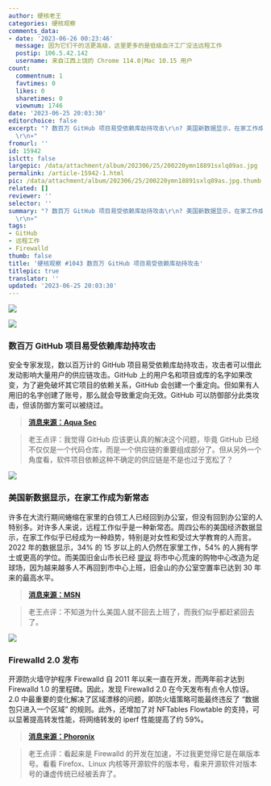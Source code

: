 ```yaml
---
author: 硬核老王
categories: 硬核观察
comments_data:
- date: '2023-06-26 00:23:46'
  message: 因为它们干的活更高级，这里更多的是低级血汗工厂没法远程工作
  postip: 106.5.42.142
  username: 来自江西上饶的 Chrome 114.0|Mac 10.15 用户
count:
  commentnum: 1
  favtimes: 0
  likes: 0
  sharetimes: 0
  viewnum: 1746
date: '2023-06-25 20:03:30'
editorchoice: false
excerpt: "? 数百万 GitHub 项目易受依赖库劫持攻击\r\n? 美国新数据显示，在家工作成为新常态\r\n? Firewalld 2.0 发布\r\n»
  \r\n»"
fromurl: ''
id: 15942
islctt: false
largepic: /data/attachment/album/202306/25/200220ymn18891sxlq89as.jpg
permalink: /article-15942-1.html
pic: /data/attachment/album/202306/25/200220ymn18891sxlq89as.jpg.thumb.jpg
related: []
reviewer: ''
selector: ''
summary: "? 数百万 GitHub 项目易受依赖库劫持攻击\r\n? 美国新数据显示，在家工作成为新常态\r\n? Firewalld 2.0 发布\r\n»
  \r\n»"
tags:
- GitHub
- 远程工作
- Firewalld
thumb: false
title: '硬核观察 #1043 数百万 GitHub 项目易受依赖库劫持攻击'
titlepic: true
translator: ''
updated: '2023-06-25 20:03:30'
---
```


![](/data/attachment/album/202306/25/200220ymn18891sxlq89as.jpg)


![](/data/attachment/album/202306/25/200234zba5p2ift1ggtg5t.jpg)


### 数百万 GitHub 项目易受依赖库劫持攻击


安全专家发现，数以百万计的 GitHub 项目易受依赖库劫持攻击，攻击者可以借此发动影响大量用户的供应链攻击。GitHub 上的用户名和项目或库的名字如果改变，为了避免破坏其它项目的依赖关系，GitHub 会创建一个重定向。但如果有人用旧的名字创建了账号，那么就会导致重定向无效。GitHub 可以防御部分此类攻击，但该防御方案可以被绕过。



> 
> **[消息来源：Aqua Sec](https://blog.aquasec.com/github-dataset-research-reveals-millions-potentially-vulnerable-to-repojacking)**
> 
> 
> 



> 
> 老王点评：我觉得 GitHub 应该更认真的解决这个问题，毕竟 GitHub 已经不仅仅是一个代码仓库，而是一个供应链的重要组成部分了。但从另外一个角度看，软件项目依赖这种不确定的供应链是不是也过于宽松了？
> 
> 
> 


![](/data/attachment/album/202306/25/200248uq1nsuxgkqckpnsp.jpg)


### 美国新数据显示，在家工作成为新常态


许多在大流行期间蜷缩在家里的白领工人已经回到办公室，但没有回到办公室的人特别多。对许多人来说，远程工作似乎是一种新常态。周四公布的美国经济数据显示，在家工作似乎已经成为一种趋势，特别是对女性和受过大学教育的人而言。2022 年的数据显示，34% 的 15 岁以上的人仍然在家里工作，54% 的人拥有学士或更高的学位。而美国旧金山市长已经 [提议](https://www.cnn.com/2023/06/23/business/sf-mayor-proposes-tearing-down-westfield-mall/index.html) 将市中心荒废的购物中心改造为足球场，因为越来越多人不再回到市中心上班，旧金山的办公室空置率已达到 30 年来的最高水平。



> 
> **[消息来源：MSN](https://www.msn.com/en-us/money/careers/remote-work-appears-here-to-stay-especially-for-women/ar-AA1cTTWp)**
> 
> 
> 



> 
> 老王点评：不知道为什么美国人就不回去上班了，而我们似乎都赶紧回去了。
> 
> 
> 


![](/data/attachment/album/202306/25/200303esmtrxn1slv8nwt3.jpg)


### Firewalld 2.0 发布


开源防火墙守护程序 Firewalld 自 2011 年以来一直在开发，而两年前才达到 Firewalld 1.0 的里程碑。因此，发现 Firewalld 2.0 在今天发布有点令人惊讶。2.0 中最重要的变化解决了区域漂移的问题，即防火墙策略可能最终违反了 “数据包只进入一个区域” 的规则。此外，还增加了对 NFTables Flowtable 的支持，可以显著提高转发性能，将网络转发的 iperf 性能提高了约 59%。



> 
> **[消息来源：Phoronix](https://www.phoronix.com/news/Firewalld-2.0)**
> 
> 
> 



> 
> 老王点评：看起来是 Firewalld 的开发在加速，不过我更觉得它是在飙版本号。看看 Firefox、Linux 内核等开源软件的版本号，看来开源软件对版本号的谦虚传统已经被丢弃了。
> 
> 
>